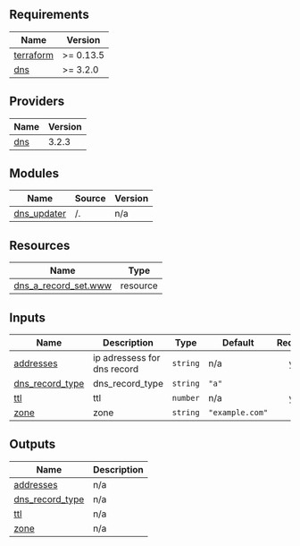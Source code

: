## Requirements

| Name | Version |
|------|---------|
| <a name="requirement_terraform"></a> [terraform](#requirement\_terraform) | >= 0.13.5 |
| <a name="requirement_dns"></a> [dns](#requirement\_dns) | >= 3.2.0 |

## Providers

| Name | Version |
|------|---------|
| <a name="provider_dns"></a> [dns](#provider\_dns) | 3.2.3 |

## Modules

| Name | Source | Version |
|------|--------|---------|
| <a name="module_dns_updater"></a> [dns\_updater](#module\_dns\_updater) | /. | n/a |

## Resources

| Name | Type |
|------|------|
| [dns_a_record_set.www](https://registry.terraform.io/providers/hashicorp/dns/latest/docs/resources/a_record_set) | resource |

## Inputs

| Name | Description | Type | Default | Required |
|------|-------------|------|---------|:--------:|
| <a name="input_addresses"></a> [addresses](#input\_addresses) | ip adressess for dns record | `string` | n/a | yes |
| <a name="input_dns_record_type"></a> [dns\_record\_type](#input\_dns\_record\_type) | dns\_record\_type | `string` | `"a"` | no |
| <a name="input_ttl"></a> [ttl](#input\_ttl) | ttl | `number` | n/a | yes |
| <a name="input_zone"></a> [zone](#input\_zone) | zone | `string` | `"example.com"` | no |

## Outputs

| Name | Description |
|------|-------------|
| <a name="output_addresses"></a> [addresses](#output\_addresses) | n/a |
| <a name="output_dns_record_type"></a> [dns\_record\_type](#output\_dns\_record\_type) | n/a |
| <a name="output_ttl"></a> [ttl](#output\_ttl) | n/a |
| <a name="output_zone"></a> [zone](#output\_zone) | n/a |
